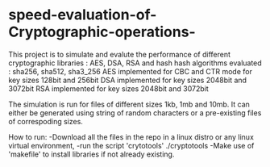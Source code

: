 # speed-evaluation-of-Cryptographic-operations-

This project is to simulate and evalute the performance of different cryptographic libraries : AES, DSA, RSA and hash
hash algorithms evaluated : sha256, sha512, sha3_256
AES implemented for CBC and CTR mode for key sizes 128bit and 256bit
DSA implemented for key sizes 2048bit and 3072bit
RSA implemented for key sizes 2048bit and 3072bit

The simulation is run for files of different sizes 1kb, 1mb and 10mb. It can either be generated using string of random characters or 
a pre-existing files of correspoding sizes.

How to run:
-Download all the files in the repo in a linux distro or any linux virtual environment,
-run the script 'crytotools'    ./cryptotools
-Make use of 'makefile' to install libraries if not already existing. 
